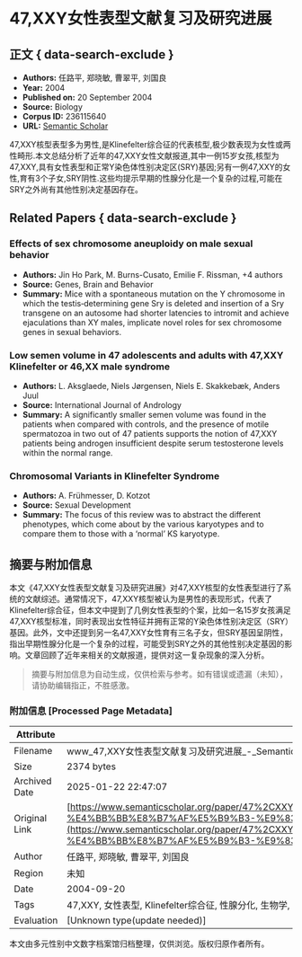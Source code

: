 # 47,XXY女性表型文献复习及研究进展

## 正文 { data-search-exclude }


- **Authors:** 任路平, 郑晓敏, 曹翠平, 刘国良
- **Year:** 2004
- **Published on:** 20 September 2004
- **Source:** Biology
- **Corpus ID:** 236115640
- **URL:** [Semantic Scholar](https://api.semanticscholar.org/CorpusID:236115640)

47,XXY核型表型多为男性,是Klinefelter综合征的代表核型,极少数表现为女性或两性畸形.本文总结分析了近年的47,XXY女性文献报道,其中一例15岁女孩,核型为47,XXY,具有女性表型和正常Y染色体性别决定区(SRY)基因;另有一例47,XXY的女性,育有3个子女,SRY阴性.这些均提示早期的性腺分化是一个复杂的过程,可能在SRY之外尚有其他性别决定基因存在。

## Related Papers { data-search-exclude }

### Effects of sex chromosome aneuploidy on male sexual behavior
- **Authors:** Jin Ho Park, M. Burns-Cusato, Emilie F. Rissman, +4 authors
- **Source:** Genes, Brain and Behavior
- **Summary:** Mice with a spontaneous mutation on the Y chromosome in which the testis‐determining gene Sry is deleted and insertion of a Sry transgene on an autosome had shorter latencies to intromit and achieve ejaculations than XY males, implicate novel roles for sex chromosome genes in sexual behaviors.

### Low semen volume in 47 adolescents and adults with 47,XXY Klinefelter or 46,XX male syndrome
- **Authors:** L. Aksglaede, Niels Jørgensen, Niels E. Skakkebæk, Anders Juul
- **Source:** International Journal of Andrology
- **Summary:** A significantly smaller semen volume was found in the patients when compared with controls, and the presence of motile spermatozoa in two out of 47 patients supports the notion of 47,XXY patients being androgen insufficient despite serum testosterone levels within the normal range.

### Chromosomal Variants in Klinefelter Syndrome
- **Authors:** A. Frühmesser, D. Kotzot
- **Source:** Sexual Development
- **Summary:** The focus of this review was to abstract the different phenotypes, which come about by the various karyotypes and to compare them to those with a ‘normal’ KS karyotype.
<!-- tcd_original_link https://www.semanticscholar.org/paper/47%2CXXY%E5%A5%B3%E6%80%A7%E8%A1%A8%E5%9E%8B%E6%96%87%E7%8C%AE%E5%A4%8D%E4%B9%A0%E5%8F%8A%E7%A0%94%E7%A9%B6%E8%BF%9B%E5%B1%95-%E4%BB%BB%E8%B7%AF%E5%B9%B3-%E9%83%91%E6%99%93%E6%95%8F/916d58b2d594a350fa8df4da95e0760a712d4e21 -->


## 摘要与附加信息

<!-- tcd_abstract -->
本文《47,XXY女性表型文献复习及研究进展》对47,XXY核型的女性表型进行了系统的文献综述。通常情况下，47,XXY核型被认为是男性的表现形式，代表了Klinefelter综合征，但本文中提到了几例女性表型的个案，比如一名15岁女孩满足47,XXY核型标准，同时表现出女性特征并拥有正常的Y染色体性别决定区（SRY）基因。此外，文中还提到另一名47,XXY女性育有三名子女，但SRY基因呈阴性，指出早期性腺分化是一个复杂的过程，可能受到SRY之外的其他性别决定基因的影响。文章回顾了近年来相关的文献报道，提供对这一复杂现象的深入分析。
<!-- tcd_abstract_end -->

> 摘要与附加信息为自动生成，仅供检索与参考。如有错误或遗漏（未知），请协助编辑指正，不胜感激。

### 附加信息 [Processed Page Metadata]

| Attribute       | Value                                  |
|-----------------|----------------------------------------|
| Filename        | www_47,XXY女性表型文献复习及研究进展_-_Semantic_Scholar.md                             |
| Size            | 2374 bytes                           |
| Archived Date   | 2025-01-22 22:47:07                             |
| Original Link   | [https://www.semanticscholar.org/paper/47%2CXXY%E5%A5%B3%E6%80%A7%E8%A1%A8%E5%9E%8B%E6%96%87%E7%8C%AE%E5%A4%8D%E4%B9%A0%E5%8F%8A%E7%A0%94%E7%A9%B6%E8%BF%9B%E5%B1%95-%E4%BB%BB%E8%B7%AF%E5%B9%B3-%E9%83%91%E6%99%93%E6%95%8F/916d58b2d594a350fa8df4da95e0760a712d4e21](https://www.semanticscholar.org/paper/47%2CXXY%E5%A5%B3%E6%80%A7%E8%A1%A8%E5%9E%8B%E6%96%87%E7%8C%AE%E5%A4%8D%E4%B9%A0%E5%8F%8A%E7%A0%94%E7%A9%B6%E8%BF%9B%E5%B1%95-%E4%BB%BB%E8%B7%AF%E5%B9%B3-%E9%83%91%E6%99%93%E6%95%8F/916d58b2d594a350fa8df4da95e0760a712d4e21)                       |
| Author          | 任路平, 郑晓敏, 曹翠平, 刘国良                               |
| Region          | 未知                               |
| Date            | 2004-09-20                                 |
| Tags            | 47,XXY, 女性表型, Klinefelter综合征, 性腺分化, 生物学, 医学研究, 基因变异, 性别决定基因, 病例报道, 文献综述                                 |
| Evaluation            | [Unknown type(update needed)]                                 |
<!-- tcd_table_end -->

本文由多元性别中文数字档案馆归档整理，仅供浏览。版权归原作者所有。
